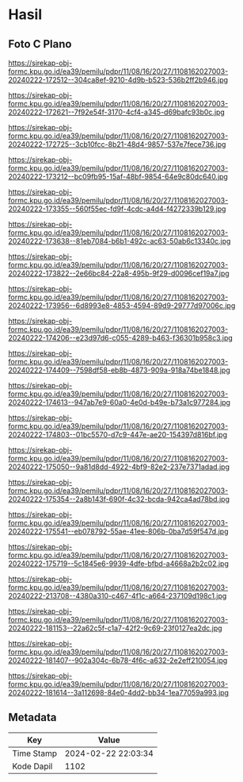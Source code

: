 # Hasil

## Foto C Plano

https://sirekap-obj-formc.kpu.go.id/ea39/pemilu/pdpr/11/08/16/20/27/1108162027003-20240222-172512--304ca8ef-9210-4d9b-b523-536b2ff2b946.jpg

https://sirekap-obj-formc.kpu.go.id/ea39/pemilu/pdpr/11/08/16/20/27/1108162027003-20240222-172621--7f92e54f-3170-4cf4-a345-d69bafc93b0c.jpg

https://sirekap-obj-formc.kpu.go.id/ea39/pemilu/pdpr/11/08/16/20/27/1108162027003-20240222-172725--3cb10fcc-8b21-48d4-9857-537e7fece736.jpg

https://sirekap-obj-formc.kpu.go.id/ea39/pemilu/pdpr/11/08/16/20/27/1108162027003-20240222-173212--bc09fb95-15af-48bf-9854-64e9c80dc640.jpg

https://sirekap-obj-formc.kpu.go.id/ea39/pemilu/pdpr/11/08/16/20/27/1108162027003-20240222-173355--560f55ec-fd9f-4cdc-a4d4-f4272339b129.jpg

https://sirekap-obj-formc.kpu.go.id/ea39/pemilu/pdpr/11/08/16/20/27/1108162027003-20240222-173638--81eb7084-b6b1-492c-ac63-50ab6c13340c.jpg

https://sirekap-obj-formc.kpu.go.id/ea39/pemilu/pdpr/11/08/16/20/27/1108162027003-20240222-173822--2e66bc84-22a8-495b-9f29-d0096cef19a7.jpg

https://sirekap-obj-formc.kpu.go.id/ea39/pemilu/pdpr/11/08/16/20/27/1108162027003-20240222-173956--6d8993e8-4853-4594-89d9-29777d97006c.jpg

https://sirekap-obj-formc.kpu.go.id/ea39/pemilu/pdpr/11/08/16/20/27/1108162027003-20240222-174206--e23d97d6-c055-4289-b463-f36301b958c3.jpg

https://sirekap-obj-formc.kpu.go.id/ea39/pemilu/pdpr/11/08/16/20/27/1108162027003-20240222-174409--7598df58-eb8b-4873-909a-918a74be1848.jpg

https://sirekap-obj-formc.kpu.go.id/ea39/pemilu/pdpr/11/08/16/20/27/1108162027003-20240222-174613--947ab7e9-60a0-4e0d-b49e-b73a1c977284.jpg

https://sirekap-obj-formc.kpu.go.id/ea39/pemilu/pdpr/11/08/16/20/27/1108162027003-20240222-174803--01bc5570-d7c9-447e-ae20-154397d816bf.jpg

https://sirekap-obj-formc.kpu.go.id/ea39/pemilu/pdpr/11/08/16/20/27/1108162027003-20240222-175050--9a81d8dd-4922-4bf9-82e2-237e7371adad.jpg

https://sirekap-obj-formc.kpu.go.id/ea39/pemilu/pdpr/11/08/16/20/27/1108162027003-20240222-175354--2a8b143f-690f-4c32-bcda-942ca4ad78bd.jpg

https://sirekap-obj-formc.kpu.go.id/ea39/pemilu/pdpr/11/08/16/20/27/1108162027003-20240222-175541--eb078792-55ae-41ee-806b-0ba7d59f547d.jpg

https://sirekap-obj-formc.kpu.go.id/ea39/pemilu/pdpr/11/08/16/20/27/1108162027003-20240222-175719--5c1845e6-9939-4dfe-bfbd-a4668a2b2c02.jpg

https://sirekap-obj-formc.kpu.go.id/ea39/pemilu/pdpr/11/08/16/20/27/1108162027003-20240222-213708--4380a310-c467-4f1c-a664-237109d198c1.jpg

https://sirekap-obj-formc.kpu.go.id/ea39/pemilu/pdpr/11/08/16/20/27/1108162027003-20240222-181153--22a62c5f-c1a7-42f2-9c69-23f0127ea2dc.jpg

https://sirekap-obj-formc.kpu.go.id/ea39/pemilu/pdpr/11/08/16/20/27/1108162027003-20240222-181407--902a304c-6b78-4f6c-a632-2e2eff210054.jpg

https://sirekap-obj-formc.kpu.go.id/ea39/pemilu/pdpr/11/08/16/20/27/1108162027003-20240222-181614--3a112698-84e0-4dd2-bb34-1ea77059a993.jpg


## Metadata

| Key        | Value               |
| ---------- | ------------------- |
| Time Stamp | 2024-02-22 22:03:34 |
| Kode Dapil | 1102                |



